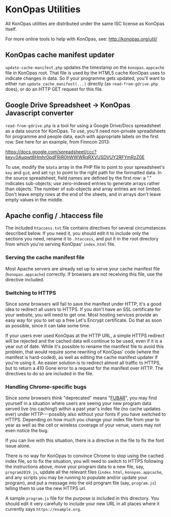KonOpas Utilities
=================

All KonOpas utilities are distributed under the same ISC license as KonOpas itself.

For more online tools to help with KonOpas, see:  http://konopas.org/util/


KonOpas cache manifest updater
------------------------------

`update-cache-manifest.php` updates the timestamp on the `konopas.appcache` file in KonOpas root. That file is used by the HTML5 cache KonOpas uses to indicate changes in data. So if your programme gets updated, you'll want to either run `update_cache_manifest(...)` directly (as `read-from-gdrive.php` does), or do an HTTP GET request for this file.


Google Drive Spreadsheet -> KonOpas Javascript converter
--------------------------------------------------------

`read-from-gdrive.php` is a tool for using a Google Drive/Docs spreadsheet as a data source for KonOpas. To use, you'll need non-private spreadsheets for programme and people data, each with appropriate labels on the first row. See here for an example, from Finncon 2013:

https://docs.google.com/spreadsheet/ccc?key=0Auqwt8Hmhr0pdFRiR0hWWWRqRXVUSDVUY2RFYmRzZ0E

To use, modify the `$data` array in the PHP file to point to your spreadsheet's `key` and `gid`, and set `tgt` to point to the right path for the formatted data. In the source spreadsheet, field names are defined by the first row: a "." indicates sub-objects; use zero-indexed entries to generate arrays rather than objects. The number of sub-objects and array entries are not limited. Don't leave empty rows at the end of the sheets, and in arrays don't leave empty values in the middle.


Apache config / .htaccess file
--------------------------------------------

The included `htaccess.txt` file contains directives for several circumstances described below.  If you need it, you should edit it to include only the sections you need, rename it to `.htaccess`, and put it in the root directory from which you're serving KonOpas' `index.html` file.

### Serving the cache manifest file

Most Apache servers are already set up to serve your cache manifest file (`konopas.appcache`) correctly.  If browsers are not receiving this file, use the directive included.

### Switching to HTTPS

Since *some* browsers will fail to save the manifest under HTTP, it's a good idea to redirect all users to HTTPS.  If you don't have an SSL certificate for your website, you will need to get one.  Most hosting services provide an easy way for you to set up a free Let's Encrypt certificate.  Do that as soon as possible, since it can take some time.

If your users ever used KonOpas at the HTTP URL, a simple HTTPS redirect will be rejected and the cached data will continue to be used, even if it is a year out of date.  While it's possible to rename the manifest file to avoid this problem, that would require some rewriting of KonOpas' code (where the manifest is hard-coded), as well as editing the cache manifest updater if you're using it.  An easier solution is to redirect almost all traffic to HTTPS, but to return a 410 Gone error to a request for the manifest over HTTP.  The directives to do so are included in the file.

### Handling Chrome-specific bugs

Since *some* browsers think "deprecated" means "[FUBAR](https://bugs.chromium.org/p/chromium/issues/detail?id=899752)", you may find yourself in a situation where users are seeing your new program data served live (no caching!) within a past year's index file (no cache updates ever) under HTTP---possibly also without your fonts if you have switched to HTTPS.  Depending on how much you change your index file from year to year as well as the cell or wireless coverage of your venue, users may not even notice the bug.

If you can live with this situation, there is a directive in the file to fix the font issue alone.

There is no way for KonOpas to convince Chrome to stop using the cached index file, so to fix the situation, you will need to switch to HTTPS following the instructions above, move your program data to a new file, say, `program2019.js`, update all the relevant files (`index.html`, `konopas.appcache`, and any scripts you may be running to populate and/or update your program), and put a message into the old program file (say, `program.js`) telling them to use the new HTTPS url.

A sample `program.js` file for the purpose is included in this directory.  You should edit it very carefully to include your new URL in all places where it currently says `https://example.org`.

